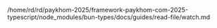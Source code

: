 /home/rd/rd/paykhom-2025/framework-paykhom-com-2025-typescript/node_modules/bun-types/docs/guides/read-file/watch.md